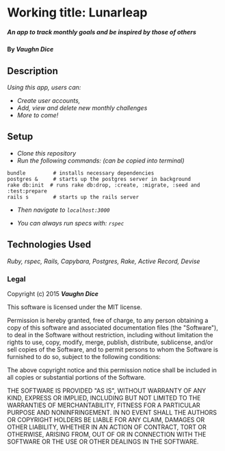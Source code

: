 # Working title: Lunarleap

##### _An app to track monthly goals and be inspired by those of others_

#### By **_Vaughn Dice_**

## Description

_Using this app, users can:_
* _Create user accounts,_
* _Add, view and delete new monthly challenges_
* _More to come!_

## Setup
* _Clone this repository_
* _Run the following commands: (can be copied into terminal)_

```
bundle         # installs necessary dependencies
postgres &     # starts up the postgres server in background
rake db:init  # runs rake db:drop, :create, :migrate, :seed and :test:prepare
rails s        # starts up the rails server
```

* _Then navigate to `localhost:3000`_

* _You can always run specs with: `rspec`_

## Technologies Used

_Ruby, rspec, Rails, Capybara, Postgres, Rake, Active Record, Devise_

### Legal

Copyright (c) 2015 **_Vaughn Dice_**

This software is licensed under the MIT license.

Permission is hereby granted, free of charge, to any person obtaining a copy
of this software and associated documentation files (the "Software"), to deal
in the Software without restriction, including without limitation the rights
to use, copy, modify, merge, publish, distribute, sublicense, and/or sell
copies of the Software, and to permit persons to whom the Software is
furnished to do so, subject to the following conditions:

The above copyright notice and this permission notice shall be included in
all copies or substantial portions of the Software.

THE SOFTWARE IS PROVIDED "AS IS", WITHOUT WARRANTY OF ANY KIND, EXPRESS OR
IMPLIED, INCLUDING BUT NOT LIMITED TO THE WARRANTIES OF MERCHANTABILITY,
FITNESS FOR A PARTICULAR PURPOSE AND NONINFRINGEMENT. IN NO EVENT SHALL THE
AUTHORS OR COPYRIGHT HOLDERS BE LIABLE FOR ANY CLAIM, DAMAGES OR OTHER
LIABILITY, WHETHER IN AN ACTION OF CONTRACT, TORT OR OTHERWISE, ARISING FROM,
OUT OF OR IN CONNECTION WITH THE SOFTWARE OR THE USE OR OTHER DEALINGS IN
THE SOFTWARE.
